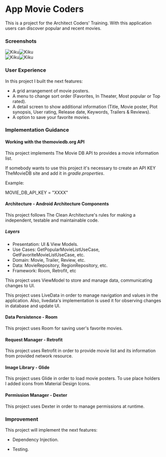 # App Movie Coders

This is a project for the Architect Coders' Training. With this application users can discover popular and recent movies.

### Screenshots

![Kiku](screenshots/movies_capture_1.jpeg)![Kiku](screenshots/movies_capture_2.jpeg)<br/>![Kiku](screenshots/movies_capture_3.jpeg)![Kiku](screenshots/movies_capture_4.jpeg)

### User Experience

In this project I built the next features:

* A grid arrangement of movie posters.
* A menu to change sort order (Favorites, In Theater, Most popular or Top rated).
* A detail screen to show additional information (Title, Movie poster, Plot synopsis, User rating, Release date, Keywords, Trailers & Reviews).
* A option to save your favorite movies.

### Implementation Guidance

#### Working with the themoviedb.org API

This project implements The Movie DB API to provides a movie information list.

If somebody wants to use this project it's necessary to create an API KEY TheMovieDB site and add it in *gradle.properties*.

Example:

MOVIE_DB_API_KEY = "XXXX"

#### Architecture - Android Architecture Components

This project follows The Clean Architecture's rules for making a independent, testable and maintainable code.

##### Layers

* Presentation: UI & View Models.
* Use Cases: GetPopularMovieListUseCase, GetFavoriteMovieListUseCase, etc.
* Domain: Movie, Trailer, Review, etc.
* Data: MovieRepository, RegionRepository, etc.
* Framework: Room, Retrofit, etc

This project uses ViewModel to store and manage data, communicating changes to UI.

This project uses LiveData in order to manage navigation and values in the application. Also, livedata's implementation is used it for observing changes in database and update UI.

#### Data Persistence - Room

This project uses Room for saving user's favorite movies.

#### Request Manager - Retrofit

This project uses Retrofit in order to provide movie list and its information from provided network resource.

#### Image Library - Glide

This project uses Glide in order to load movie posters. To use place holders I added icons from Material Design Icons.

#### Permission Manager - Dexter

This project uses Dexter in order to manage permissions at runtime.

### Improvement

This project will implement the next features:

* Dependency Injection.

* Testing.
